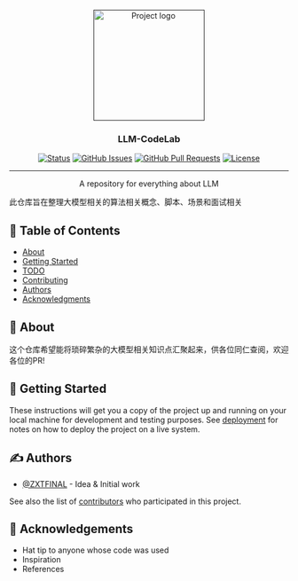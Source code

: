 <p align="center">
  <a href="" rel="noopener">
 <img width=200px height=200px src="https://i.imgur.com/6wj0hh6.jpg" alt="Project logo"></a>
</p>

<h3 align="center">LLM-CodeLab</h3>

<div align="center">

[![Status](https://img.shields.io/badge/status-active-success.svg)]()
[![GitHub Issues](https://img.shields.io/github/issues/ZXTFINAL/LLM-CodeLab.svg)](https://github.com/ZXTFINAL/LLM-CodeLab/issues)
[![GitHub Pull Requests](https://img.shields.io/github/issues-pr/ZXTFINAL/LLM-CodeLab.svg)](https://github.com/ZXTFINAL/LLM-CodeLab/pulls)
[![License](https://img.shields.io/badge/license-MIT-blue.svg)](/LICENSE)

</div>

---

<p align="center"> A repository for everything about LLM

此仓库旨在整理大模型相关的算法相关概念、脚本、场景和面试相关
    <br> 
</p>

## 📝 Table of Contents

- [About](#about)
- [Getting Started](#getting_started)
- [TODO](../TODO.md)
- [Contributing](../CONTRIBUTING.md)
- [Authors](#authors)
- [Acknowledgments](#acknowledgement)

## 🧐 About <a name = "about"></a>

这个仓库希望能将琐碎繁杂的大模型相关知识点汇聚起来，供各位同仁查阅，欢迎各位的PR!

## 🏁 Getting Started <a name = "getting_started"></a>

These instructions will get you a copy of the project up and running on your local machine for development and testing purposes. See [deployment](#deployment) for notes on how to deploy the project on a live system.



## ✍️ Authors <a name = "authors"></a>

- [@ZXTFINAL](https://github.com/ZXTFINAL) - Idea & Initial work

See also the list of [contributors](https://github.com/ZXTFINAL/LLM-CodeLab/contributors) who participated in this project.

## 🎉 Acknowledgements <a name = "acknowledgement"></a>

- Hat tip to anyone whose code was used
- Inspiration
- References
